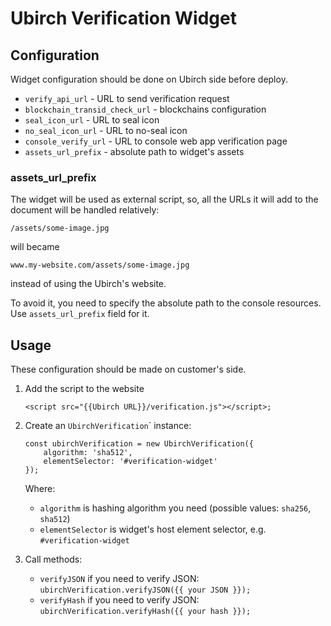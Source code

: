 # Ubirch Verification Widget

## Configuration

Widget configuration should be done on Ubirch side before deploy.

 - `verify_api_url` - URL to send verification request
 - `blockchain_transid_check_url` - blockchains configuration
 - `seal_icon_url` - URL to seal icon
 - `no_seal_icon_url` - URL to no-seal icon
 - `console_verify_url` - URL to console web app verification page
 - `assets_url_prefix` - absolute path to widget's assets

### assets_url_prefix

The widget will be used as external script, so, all the URLs it will add to the document will be handled relatively:

`/assets/some-image.jpg`

will became

`www.my-website.com/assets/some-image.jpg`

instead of using the Ubirch's website.

To avoid it, you need to specify the absolute path to the console resources. Use `assets_url_prefix` field for it.

## Usage

These configuration should be made on customer's side.

1. Add the script to the website
    ```
    <script src="{{Ubirch URL}}/verification.js"></script>;
    ```

2. Create an `UbirchVerification`</code>` instance:

    ```
    const ubirchVerification = new UbirchVerification({
        algorithm: 'sha512',
        elementSelector: '#verification-widget'
    });
    ```

    Where:

    - `algorithm` is hashing algorithm you need (possible values: `sha256`, `sha512`)
    - `elementSelector` is widget's host element selector, e.g. `#verification-widget`

3. Call methods:

    - `verifyJSON` if you need to verify JSON: `ubirchVerification.verifyJSON({{ your JSON }});`
    - `verifyHash` if you need to verify JSON: `ubirchVerification.verifyHash({{ your hash }});`
